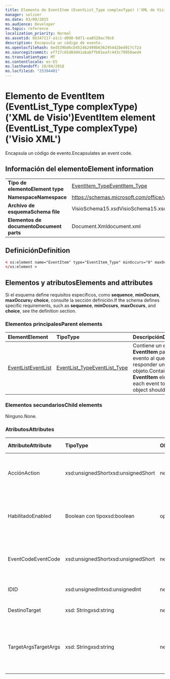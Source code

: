 ```yaml
---
title: Elemento de EventItem (EventList_Type complexType) ('XML de Visio')
manager: soliver
ms.date: 03/09/2015
ms.audience: Developer
ms.topic: reference
localization_priority: Normal
ms.assetid: 6b347117-a1c1-d090-0d71-ea8528ac70c6
description: Encapsula un código de evento.
ms.openlocfilehash: 6ed539bd6cb4524b2498b636295442bed917c72a
ms.sourcegitcommit: ef717c65d8dd41ababffb01eafc443c79950aed4
ms.translationtype: MT
ms.contentlocale: es-ES
ms.lasthandoff: 10/04/2018
ms.locfileid: "25394401"
---
```

# <a name="eventitem-element-eventlisttype-complextype-visio-xml"></a><span data-ttu-id="576ce-103">Elemento de EventItem (EventList_Type complexType) ('XML de Visio')</span><span class="sxs-lookup"><span data-stu-id="576ce-103">EventItem element (EventList_Type complexType) ('Visio XML')</span></span>

<span data-ttu-id="576ce-104">Encapsula un código de evento.</span><span class="sxs-lookup"><span data-stu-id="576ce-104">Encapsulates an event code.</span></span>
  
## <a name="element-information"></a><span data-ttu-id="576ce-105">Información del elemento</span><span class="sxs-lookup"><span data-stu-id="576ce-105">Element information</span></span>

|||
|:-----|:-----|
|<span data-ttu-id="576ce-106">**Tipo de elemento**</span><span class="sxs-lookup"><span data-stu-id="576ce-106">**Element type**</span></span> <br/> |[<span data-ttu-id="576ce-107">EventItem_Type</span><span class="sxs-lookup"><span data-stu-id="576ce-107">EventItem_Type</span></span>](eventitem_type-complextypevisio-xml.md) <br/> |
|<span data-ttu-id="576ce-108">**Namespace**</span><span class="sxs-lookup"><span data-stu-id="576ce-108">**Namespace**</span></span> <br/> |https://schemas.microsoft.com/office/visio/2012/main  <br/> |
|<span data-ttu-id="576ce-109">**Archivo de esquema**</span><span class="sxs-lookup"><span data-stu-id="576ce-109">**Schema file**</span></span> <br/> |<span data-ttu-id="576ce-110">VisioSchema15.xsd</span><span class="sxs-lookup"><span data-stu-id="576ce-110">VisioSchema15.xsd</span></span>  <br/> |
|<span data-ttu-id="576ce-111">**Elementos de documento**</span><span class="sxs-lookup"><span data-stu-id="576ce-111">**Document parts**</span></span> <br/> |<span data-ttu-id="576ce-112">Document.Xml</span><span class="sxs-lookup"><span data-stu-id="576ce-112">document.xml</span></span>  <br/> |
   
## <a name="definition"></a><span data-ttu-id="576ce-113">Definición</span><span class="sxs-lookup"><span data-stu-id="576ce-113">Definition</span></span>

```XML
< xs:element name="EventItem" type="EventItem_Type" minOccurs="0" maxOccurs="unbounded" >
</xs:element >
```

## <a name="elements-and-attributes"></a><span data-ttu-id="576ce-114">Elementos y atributos</span><span class="sxs-lookup"><span data-stu-id="576ce-114">Elements and attributes</span></span>

<span data-ttu-id="576ce-115">Si el esquema define requisitos específicos, como **sequence**, **minOccurs**, **maxOccurs**y **choice**, consulte la sección definición.</span><span class="sxs-lookup"><span data-stu-id="576ce-115">If the schema defines specific requirements, such as **sequence**, **minOccurs**, **maxOccurs**, and **choice**, see the definition section.</span></span> 
  
### <a name="parent-elements"></a><span data-ttu-id="576ce-116">Elementos principales</span><span class="sxs-lookup"><span data-stu-id="576ce-116">Parent elements</span></span>

|<span data-ttu-id="576ce-117">**Element**</span><span class="sxs-lookup"><span data-stu-id="576ce-117">**Element**</span></span>|<span data-ttu-id="576ce-118">**Tipo**</span><span class="sxs-lookup"><span data-stu-id="576ce-118">**Type**</span></span>|<span data-ttu-id="576ce-119">**Descripción**</span><span class="sxs-lookup"><span data-stu-id="576ce-119">**Description**</span></span>|
|:-----|:-----|:-----|
|[<span data-ttu-id="576ce-120">EventList</span><span class="sxs-lookup"><span data-stu-id="576ce-120">EventList</span></span>](eventlist-element-visiodocument_type-complextypevisio-xml.md) <br/> |[<span data-ttu-id="576ce-121">EventList_Type</span><span class="sxs-lookup"><span data-stu-id="576ce-121">EventList_Type</span></span>](eventlist_type-complextypevisio-xml.md) <br/> |<span data-ttu-id="576ce-122">Contiene un elemento **EventItem** para cada evento al que debe responder un objeto.</span><span class="sxs-lookup"><span data-stu-id="576ce-122">Contains an **EventItem** element for each event to which an object should respond.</span></span>  <br/> |
   
### <a name="child-elements"></a><span data-ttu-id="576ce-123">Elementos secundarios</span><span class="sxs-lookup"><span data-stu-id="576ce-123">Child elements</span></span>

<span data-ttu-id="576ce-124">Ninguno.</span><span class="sxs-lookup"><span data-stu-id="576ce-124">None.</span></span>
  
### <a name="attributes"></a><span data-ttu-id="576ce-125">Atributos</span><span class="sxs-lookup"><span data-stu-id="576ce-125">Attributes</span></span>

|<span data-ttu-id="576ce-126">**Attribute**</span><span class="sxs-lookup"><span data-stu-id="576ce-126">**Attribute**</span></span>|<span data-ttu-id="576ce-127">**Tipo**</span><span class="sxs-lookup"><span data-stu-id="576ce-127">**Type**</span></span>|<span data-ttu-id="576ce-128">**Obligatorio**</span><span class="sxs-lookup"><span data-stu-id="576ce-128">**Required**</span></span>|<span data-ttu-id="576ce-129">**Descripción**</span><span class="sxs-lookup"><span data-stu-id="576ce-129">**Description**</span></span>|<span data-ttu-id="576ce-130">**Valores posibles**</span><span class="sxs-lookup"><span data-stu-id="576ce-130">**Possible values**</span></span>|
|:-----|:-----|:-----|:-----|:-----|
|<span data-ttu-id="576ce-131">Acción</span><span class="sxs-lookup"><span data-stu-id="576ce-131">Action</span></span>  <br/> |<span data-ttu-id="576ce-132">xsd:unsignedShort</span><span class="sxs-lookup"><span data-stu-id="576ce-132">xsd:unsignedShort</span></span>  <br/> |<span data-ttu-id="576ce-133">necesario</span><span class="sxs-lookup"><span data-stu-id="576ce-133">required</span></span>  <br/> |<span data-ttu-id="576ce-134">Especifica el código de acción del elemento primario **EventItem** .</span><span class="sxs-lookup"><span data-stu-id="576ce-134">Specifies the action code of the parent **EventItem** element.</span></span>  <br/> |<span data-ttu-id="576ce-135">Valores del tipo xsd:unsignedShort.</span><span class="sxs-lookup"><span data-stu-id="576ce-135">Values of the xsd:unsignedShort type.</span></span>  <br/> |
|<span data-ttu-id="576ce-136">Habilitado</span><span class="sxs-lookup"><span data-stu-id="576ce-136">Enabled</span></span>  <br/> |<span data-ttu-id="576ce-137">Boolean con tipo</span><span class="sxs-lookup"><span data-stu-id="576ce-137">xsd:boolean</span></span>  <br/> |<span data-ttu-id="576ce-138">opcional</span><span class="sxs-lookup"><span data-stu-id="576ce-138">optional</span></span>  <br/> |<span data-ttu-id="576ce-139">Representa una marca que indica si el evento está habilitado o deshabilitado.</span><span class="sxs-lookup"><span data-stu-id="576ce-139">Represents a flag indicating if the event is enabled or disabled.</span></span>  <br/> |<span data-ttu-id="576ce-140">Valores del tipo Boolean con tipo.</span><span class="sxs-lookup"><span data-stu-id="576ce-140">Values of the xsd:boolean type.</span></span>  <br/> |
|<span data-ttu-id="576ce-141">EventCode</span><span class="sxs-lookup"><span data-stu-id="576ce-141">EventCode</span></span>  <br/> |<span data-ttu-id="576ce-142">xsd:unsignedShort</span><span class="sxs-lookup"><span data-stu-id="576ce-142">xsd:unsignedShort</span></span>  <br/> |<span data-ttu-id="576ce-143">necesario</span><span class="sxs-lookup"><span data-stu-id="576ce-143">required</span></span>  <br/> |<span data-ttu-id="576ce-144">Un código que indica el evento que desencadena el complemento.</span><span class="sxs-lookup"><span data-stu-id="576ce-144">A code indicating the event that triggers the add-on.</span></span>  <br/> |<span data-ttu-id="576ce-145">Valores del tipo xsd:unsignedShort.</span><span class="sxs-lookup"><span data-stu-id="576ce-145">Values of the xsd:unsignedShort type.</span></span>  <br/> |
|<span data-ttu-id="576ce-146">ID</span><span class="sxs-lookup"><span data-stu-id="576ce-146">ID</span></span>  <br/> |<span data-ttu-id="576ce-147">xsd:unsignedInt</span><span class="sxs-lookup"><span data-stu-id="576ce-147">xsd:unsignedInt</span></span>  <br/> |<span data-ttu-id="576ce-148">necesario</span><span class="sxs-lookup"><span data-stu-id="576ce-148">required</span></span>  <br/> |<span data-ttu-id="576ce-149">El identificador del evento.</span><span class="sxs-lookup"><span data-stu-id="576ce-149">The ID of the event.</span></span>  <br/> |<span data-ttu-id="576ce-150">Valores del tipo xsd:unsignedInt.</span><span class="sxs-lookup"><span data-stu-id="576ce-150">Values of the xsd:unsignedInt type.</span></span>  <br/> |
|<span data-ttu-id="576ce-151">Destino</span><span class="sxs-lookup"><span data-stu-id="576ce-151">Target</span></span>  <br/> |<span data-ttu-id="576ce-152">xsd: String</span><span class="sxs-lookup"><span data-stu-id="576ce-152">xsd:string</span></span>  <br/> |<span data-ttu-id="576ce-153">necesario</span><span class="sxs-lookup"><span data-stu-id="576ce-153">required</span></span>  <br/> |<span data-ttu-id="576ce-154">Especifica el destino de un evento.</span><span class="sxs-lookup"><span data-stu-id="576ce-154">Specifies the target of an event.</span></span>  <br/> |<span data-ttu-id="576ce-155">Valores del tipo XSD: String.</span><span class="sxs-lookup"><span data-stu-id="576ce-155">Values of the xsd:string type.</span></span>  <br/> |
|<span data-ttu-id="576ce-156">TargetArgs</span><span class="sxs-lookup"><span data-stu-id="576ce-156">TargetArgs</span></span>  <br/> |<span data-ttu-id="576ce-157">xsd: String</span><span class="sxs-lookup"><span data-stu-id="576ce-157">xsd:string</span></span>  <br/> |<span data-ttu-id="576ce-158">necesario</span><span class="sxs-lookup"><span data-stu-id="576ce-158">required</span></span>  <br/> |<span data-ttu-id="576ce-159">Especifica una cadena que contiene los argumentos que se envíen al destino de un evento.</span><span class="sxs-lookup"><span data-stu-id="576ce-159">Specifies a string containing arguments to be sent to the target of an event.</span></span>  <br/> |<span data-ttu-id="576ce-160">Valores del tipo XSD: String.</span><span class="sxs-lookup"><span data-stu-id="576ce-160">Values of the xsd:string type.</span></span>  <br/> |
   

